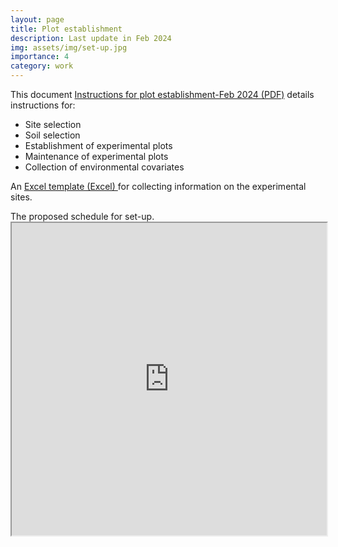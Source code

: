 ```yaml
---
layout: page
title: Plot establishment 
description: Last update in Feb 2024
img: assets/img/set-up.jpg
importance: 4
category: work
---
```


This document <a href="https://drive.google.com/file/d/1CUEagLT-PYOCmK3Y1uAzQx_UH4XQD_fu/view?usp=sharing" target="_blank">Instructions for plot establishment-Feb 2024 (PDF)</a> details instructions for: 

<ul>
  <li>Site selection</li> 
  <li>Soil selection </li> 
  <li>Establishment of experimental plots</li> 
  <li>Maintenance of experimental plots</li> 
  <li>Collection of environmental covariates</li>     
</ul>

An <a href="https://docs.google.com/spreadsheets/d/1PByfi0RTRiEdsazAqNakKLBR-3CvO2HF/edit?usp=sharing&ouid=102358639314492490823&rtpof=true&sd=true" target="_blank"> Excel template (Excel) </a> for collecting information on the experimental sites. 

<div class="caption">
The proposed schedule for set-up.
</div>

<iframe width='100%' height='500' src="https://docs.google.com/spreadsheets/d/e/2PACX-1vSeGUOSsN7tUfNFFY8IGN82ZM6dTB6ZqZRNACtsWeF0N8chRpZuSr4KHeRUEFCwZA/pubhtml?widget=true&amp;headers=false"></iframe>


